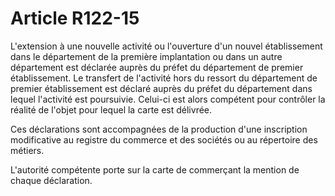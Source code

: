 # Article R122-15

L'extension à une nouvelle activité ou l'ouverture d'un nouvel établissement dans le département de la première implantation ou dans un autre département est déclarée auprès du préfet du département de premier établissement. Le transfert de l'activité hors du ressort du département de premier établissement est déclaré auprès du préfet du département dans lequel l'activité est poursuivie. Celui-ci est alors compétent pour contrôler la réalité de l'objet pour lequel la carte est délivrée.

Ces déclarations sont accompagnées de la production d'une inscription modificative au registre du commerce et des sociétés ou au répertoire des métiers.

L'autorité compétente porte sur la carte de commerçant la mention de chaque déclaration.
